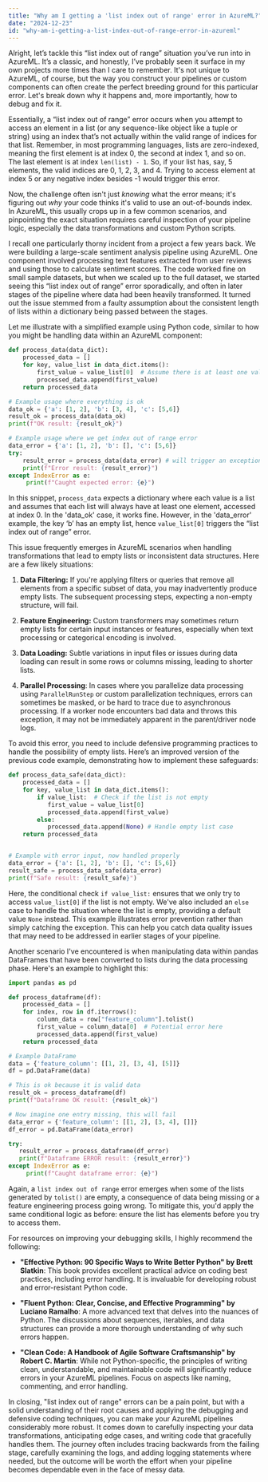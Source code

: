```yaml
---
title: "Why am I getting a 'list index out of range' error in AzureML?"
date: "2024-12-23"
id: "why-am-i-getting-a-list-index-out-of-range-error-in-azureml"
---
```


Alright, let’s tackle this “list index out of range” situation you’ve run into in AzureML. It’s a classic, and honestly, I’ve probably seen it surface in my own projects more times than I care to remember. It's not unique to AzureML, of course, but the way you construct your pipelines or custom components can often create the perfect breeding ground for this particular error. Let's break down why it happens and, more importantly, how to debug and fix it.

Essentially, a “list index out of range” error occurs when you attempt to access an element in a list (or any sequence-like object like a tuple or string) using an index that’s not actually within the valid range of indices for that list. Remember, in most programming languages, lists are zero-indexed, meaning the first element is at index 0, the second at index 1, and so on. The last element is at index `len(list) - 1`. So, if your list has, say, 5 elements, the valid indices are 0, 1, 2, 3, and 4. Trying to access element at index 5 or any negative index besides -1 would trigger this error.

Now, the challenge often isn't just *knowing* what the error means; it's figuring out *why* your code thinks it's valid to use an out-of-bounds index. In AzureML, this usually crops up in a few common scenarios, and pinpointing the exact situation requires careful inspection of your pipeline logic, especially the data transformations and custom Python scripts.

I recall one particularly thorny incident from a project a few years back. We were building a large-scale sentiment analysis pipeline using AzureML. One component involved processing text features extracted from user reviews and using those to calculate sentiment scores. The code worked fine on small sample datasets, but when we scaled up to the full dataset, we started seeing this “list index out of range” error sporadically, and often in later stages of the pipeline where data had been heavily transformed. It turned out the issue stemmed from a faulty assumption about the consistent length of lists within a dictionary being passed between the stages.

Let me illustrate with a simplified example using Python code, similar to how you might be handling data within an AzureML component:

```python
def process_data(data_dict):
    processed_data = []
    for key, value_list in data_dict.items():
        first_value = value_list[0]  # Assume there is at least one value
        processed_data.append(first_value)
    return processed_data

# Example usage where everything is ok
data_ok = {'a': [1, 2], 'b': [3, 4], 'c': [5,6]}
result_ok = process_data(data_ok)
print(f"OK result: {result_ok}")

# Example usage where we get index out of range error
data_error = {'a': [1, 2], 'b': [], 'c': [5,6]}
try:
    result_error = process_data(data_error) # will trigger an exception
    print(f"Error result: {result_error}")
except IndexError as e:
     print(f"Caught expected error: {e}")
```

In this snippet, `process_data` expects a dictionary where each value is a list and assumes that each list will always have at least one element, accessed at index 0. In the 'data\_ok' case, it works fine. However, in the 'data\_error' example, the key ‘b’ has an empty list, hence `value_list[0]` triggers the “list index out of range” error.

This issue frequently emerges in AzureML scenarios when handling transformations that lead to empty lists or inconsistent data structures. Here are a few likely situations:

1. **Data Filtering:** If you're applying filters or queries that remove all elements from a specific subset of data, you may inadvertently produce empty lists. The subsequent processing steps, expecting a non-empty structure, will fail.

2. **Feature Engineering:** Custom transformers may sometimes return empty lists for certain input instances or features, especially when text processing or categorical encoding is involved.

3. **Data Loading:** Subtle variations in input files or issues during data loading can result in some rows or columns missing, leading to shorter lists.

4. **Parallel Processing**: In cases where you parallelize data processing using `ParallelRunStep` or custom parallelization techniques, errors can sometimes be masked, or be hard to trace due to asynchronous processing. If a worker node encounters bad data and throws this exception, it may not be immediately apparent in the parent/driver node logs.

To avoid this error, you need to include defensive programming practices to handle the possibility of empty lists. Here’s an improved version of the previous code example, demonstrating how to implement these safeguards:

```python
def process_data_safe(data_dict):
    processed_data = []
    for key, value_list in data_dict.items():
        if value_list:  # Check if the list is not empty
           first_value = value_list[0]
           processed_data.append(first_value)
        else:
           processed_data.append(None) # Handle empty list case
    return processed_data


# Example with error input, now handled properly
data_error = {'a': [1, 2], 'b': [], 'c': [5,6]}
result_safe = process_data_safe(data_error)
print(f"Safe result: {result_safe}")

```

Here, the conditional check `if value_list:` ensures that we only try to access `value_list[0]` if the list is not empty. We've also included an `else` case to handle the situation where the list is empty, providing a default value `None` instead. This example illustrates error prevention rather than simply catching the exception. This can help you catch data quality issues that may need to be addressed in earlier stages of your pipeline.

Another scenario I've encountered is when manipulating data within pandas DataFrames that have been converted to lists during the data processing phase. Here's an example to highlight this:

```python
import pandas as pd

def process_dataframe(df):
    processed_data = []
    for index, row in df.iterrows():
        column_data = row["feature_column"].tolist()
        first_value = column_data[0]  # Potential error here
        processed_data.append(first_value)
    return processed_data

# Example DataFrame
data = {'feature_column': [[1, 2], [3, 4], [5]]}
df = pd.DataFrame(data)

# This is ok because it is valid data
result_ok = process_dataframe(df)
print(f"Dataframe OK result: {result_ok}")

# Now imagine one entry missing, this will fail
data_error = {'feature_column': [[1, 2], [3, 4], []]}
df_error = pd.DataFrame(data_error)

try:
   result_error = process_dataframe(df_error)
   print(f"Dataframe ERROR result: {result_error}")
except IndexError as e:
     print(f"Caught dataframe error: {e}")
```

Again, a `list index out of range` error emerges when some of the lists generated by `tolist()` are empty, a consequence of data being missing or a feature engineering process going wrong. To mitigate this, you'd apply the same conditional logic as before: ensure the list has elements before you try to access them.

For resources on improving your debugging skills, I highly recommend the following:

* **"Effective Python: 90 Specific Ways to Write Better Python" by Brett Slatkin**: This book provides excellent practical advice on coding best practices, including error handling. It is invaluable for developing robust and error-resistant Python code.

* **"Fluent Python: Clear, Concise, and Effective Programming" by Luciano Ramalho**: A more advanced text that delves into the nuances of Python. The discussions about sequences, iterables, and data structures can provide a more thorough understanding of why such errors happen.

* **"Clean Code: A Handbook of Agile Software Craftsmanship" by Robert C. Martin**: While not Python-specific, the principles of writing clean, understandable, and maintainable code will significantly reduce errors in your AzureML pipelines. Focus on aspects like naming, commenting, and error handling.

In closing, "list index out of range" errors can be a pain point, but with a solid understanding of their root causes and applying the debugging and defensive coding techniques, you can make your AzureML pipelines considerably more robust. It comes down to carefully inspecting your data transformations, anticipating edge cases, and writing code that gracefully handles them. The journey often includes tracing backwards from the failing stage, carefully examining the logs, and adding logging statements where needed, but the outcome will be worth the effort when your pipeline becomes dependable even in the face of messy data.
